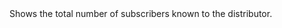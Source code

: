<?xml version="1.0" encoding="utf-8"?>
<!DOCTYPE concept PUBLIC "-//OASIS//DTD DITA Concept//EN" "../dtd/technicalContent/dtd/concept.dtd">
<concept id="Home.btnSubscribers" xml:lang="en-us">
<title>Subscribers</title>
<shortdesc>Shows the total number of subscribers known to the distributor.</shortdesc>
<conbody>
</conbody>
</concept>